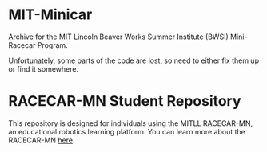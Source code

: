 # MIT-Minicar
Archive for the MIT Lincoln Beaver Works Summer Institute (BWSI) Mini-Racecar Program.

Unfortunately, some parts of the code are lost, so need to either fix them up or find it somewhere. 

# RACECAR-MN Student Repository
This repository is designed for individuals using the MITLL RACECAR-MN, an educational robotics learning platform. You can learn more about the RACECAR-MN [here](https://mitll-racecar-mn.readthedocs.io/en/latest/index.html).

